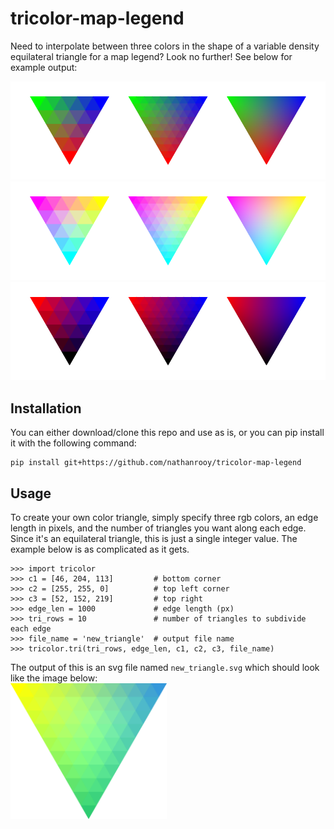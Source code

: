 # tricolor-map-legend

Need to interpolate between three colors in the shape of a variable density equilateral triangle for a map legend? Look no further! See below for example output:
<center><fig><img src="example-1.png"></fig></center>
<center><fig><img src="example-2.png"></fig></center>
<center><fig><img src="example-3.png"></fig></center>

## Installation
You can either download/clone this repo and use as is, or you can pip install it with the following command:
```
pip install git+https://github.com/nathanrooy/tricolor-map-legend
```

## Usage
To create your own color triangle, simply specify three rgb colors, an edge length in pixels, and the number of triangles you want along each edge. Since it's an equilateral triangle, this is just a single integer value. The example below is as complicated as it gets.
```
>>> import tricolor
>>> c1 = [46, 204, 113]         # bottom corner
>>> c2 = [255, 255, 0]          # top left corner
>>> c3 = [52, 152, 219]         # top right
>>> edge_len = 1000             # edge length (px)
>>> tri_rows = 10               # number of triangles to subdivide each edge
>>> file_name = 'new_triangle'  # output file name
>>> tricolor.tri(tri_rows, edge_len, c1, c2, c3, file_name)
```
The output of this is an svg file named `new_triangle.svg` which should look like the image below:
<br>
<fig><img width=250, src="new_triangle.svg"></fig>
